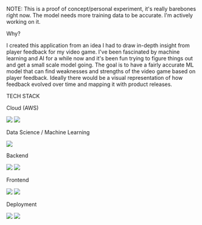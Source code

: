 NOTE: This is a proof of concept/personal experiment, it's really barebones right now. The model needs more training data to be accurate. I'm actively working on it.

Why?

I created this application from an idea I had to draw in-depth insight from player feedback for my video game. I've been fascinated by machine learning and AI for a while now and it's been fun trying to figure things out and get a small scale model going.
The goal is to have a fairly accurate ML model that can find weaknesses and strengths of the video game based on player feedback. Ideally there would be a visual representation of how feedback evolved over time and mapping it with product releases.

TECH STACK

Cloud (AWS)

<img src="https://img.shields.io/badge/ec2-FF9900?logo=amazon-ec2&logoColor=FFFFFF&style=for-the-badge" />

<img src="https://img.shields.io/badge/terraform-623CE4?logo=terraform&logoColor=FFFFFF&style=for-the-badge" />

Data Science / Machine Learning

<img src="https://img.shields.io/badge/scikit--learn-F7931E?logo=scikit-learn&logoColor=FFFFFF&style=for-the-badge" />

Backend

<img src="https://img.shields.io/badge/django-092E20?logo=django&logoColor=FFFFFF&style=for-the-badge" />

<img src="https://img.shields.io/badge/python-3776AB?logo=python&logoColor=FFFFFF&style=for-the-badge" />

Frontend

<img src="https://img.shields.io/badge/angular-DD0031?logo=angular&logoColor=FFFFFF&style=for-the-badge" />

<img src="https://img.shields.io/badge/typescript-007acc?logo=typescript&logoColor=FFFFFF&style=for-the-badge" />

Deployment

<img src="https://img.shields.io/badge/docker-0db7ed?logo=docker&logoColor=FFFFFF&style=for-the-badge" />

<img src="https://img.shields.io/badge/nginx-009900?logo=nginx&logoColor=FFFFFF&style=for-the-badge" />

